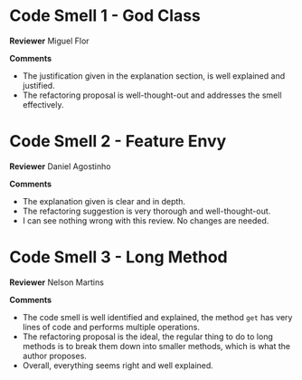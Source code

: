 # Code Smell 1 - God Class

**Reviewer** Miguel Flor

**Comments**
- The justification given in the explanation section, is well explained and justified.
- The refactoring proposal is well-thought-out and addresses the smell effectively.

# Code Smell 2 - Feature Envy

**Reviewer** Daniel Agostinho

**Comments**
- The explanation given is clear and in depth. 
- The refactoring suggestion is very thorough and well-thought-out.
- I can see nothing wrong with this review. No changes are needed.

# Code Smell 3 - Long Method

**Reviewer** Nelson Martins

**Comments**

- The code smell is well identified and explained, the method `get` has very lines of code and performs multiple operations.
- The refactoring proposal is the ideal, the regular thing to do to long methods is to break them down into smaller
methods, which is what the author proposes.
- Overall, everything seems right and well explained.